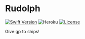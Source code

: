 # Rudolph
[![Swift Version](https://img.shields.io/badge/Swift-5.2-orange?logo=swift)](https://swift.org)
![Heroku](https://heroku-badge.herokuapp.com/?app=hackclub-rudolph)
[![License](https://img.shields.io/badge/license-Apache%202.0-brightgreen.svg)](https://github.com/hackclub/Rudolph/blob/master/LICENSE)

Give gp to ships!
